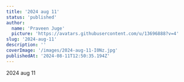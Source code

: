 ```yaml
---
title: '2024 aug 11'
status: 'published'
author:
  name: 'Praveen Juge'
  picture: 'https://avatars.githubusercontent.com/u/13696888?v=4'
slug: '2024-aug-11'
description: ''
coverImage: '/images/2024-aug-11-I0Nz.jpg'
publishedAt: '2024-08-11T12:50:35.194Z'
---
```


2024 aug 11
